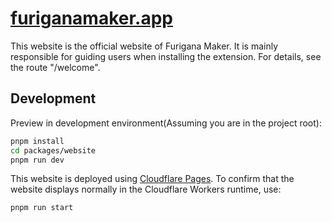 # [furiganamaker.app](https://furiganamaker.app)

This website is the official website of Furigana Maker. It is mainly responsible for guiding users when installing the extension. For details, see the route "/welcome".

## Development

Preview in development environment(Assuming you are in the project root):

```bash
pnpm install
cd packages/website
pnpm run dev
```

This website is deployed using [Cloudflare Pages](https://pages.cloudflare.com/). To confirm that the website displays normally in the Cloudflare Workers runtime, use:

```bash
pnpm run start
```
